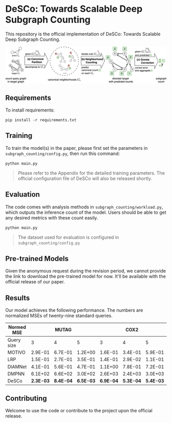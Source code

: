 # DeSCo: Towards Scalable Deep Subgraph Counting

This repository is the official implementation of DeSCo: Towards Scalable Deep Subgraph Counting.  

![DeSCo workflow](github_resource/workflow.png?raw=true "DeSCo workflow")

## Requirements

To install requirements:

```setup
pip install -r requirements.txt
```

## Training

To train the model(s) in the paper, please first set the parameters in `subgraph_counting/config.py`, then run this command:

```train
python main.py
```

> Please refer to the Appendix for the detailed training parameters. The official configuration file of DeSCo will also be released shortly.

## Evaluation

The code comes with analysis methods in `subgraph_counting/workload.py`, which outputs the inference count of the model. Users should be able to get any desired metrics with these count easily.

```eval
python main.py
```

> The dataset used for evaluation is configured in `subgraph_counting/config.py`

## Pre-trained Models

Given the anonymous request during the revision period, we cannot provide the link to download the pre-trained model for now. It'll be available with the official release of our paper.
## Results

Our model achieves the following performance. The numbers are normalized MSEs of twenty-nine standard queries.

| Normed MSE |         | MUTAG   |         |         | COX2    |         |         | ENZYMES |         |         | IMDB-BINARY |         |          | MSRC-21  |          |
|------------|---------|---------|---------|---------|---------|---------|---------|---------|---------|---------|-----------------|---------|----------|----------|----------|
| Query size | 3       | 4       | 5       | 3       | 4       | 5       | 3       | 4       | 5       | 3       | 4               | 5       | 3        | 4        | 5        |
| MOTIVO     | 2.9E-01 | 6.7E-01 | 1.2E+00 | 1.6E-01 | 3.4E-01 | 5.9E-01 | 1.6E-01 | 1.9E-01 | 3.0E-01 | 2.7E-02 | **3.9E-02**         | **5.0E-02** | 4.8E-02  | 7.2E-02  | 9.5E-02  |
| LRP        | 1.5E-01 | 2.7E-01 | 3.5E-01 | 1.4E-01 | 2.9E-02 | 1.1E-01 | 8.5E-01 | 5.4E-01 | 6.2E-01 | inf     | inf             | inf     | 2.4E+00  | 1.4E+00  | 1.1E+00  |
| DIAMNet    | 4.1E-01 | 5.6E-01 | 4.7E-01 | 1.1E+00 | 7.8E-01 | 7.2E-01 | 1.4E+00 | 1.1E+00 | 1.0E+00 | 1.1E+00 | 1.0E+00         | 1.0E+00 | 2.7E+00  | 1.6E+00  | 1.3E+00  |
| DMPNN      | 6.1E+02 | 6.6E+02 | 3.0E+02 | 2.6E+03 | 2.4E+03 | 3.0E+03 | 2.9E+03 | 1.4E+03 | 1.2E+03 | 2.1E+04 | 1.3E+02         | 1.4E+02 | 1.1E+04  | 1.3E+03  | 4.1E+02  |
| DeSCo      | **2.3E-03** | **8.4E-04** | **6.5E-03** | **6.9E-04** | **5.3E-04** | **5.4E-03** | **5.3E-03** | **5.7E-02** | **5.3E-02** | **8.7E-03** | 2.1E-01         | 4.5E-01 | **2.6E-03** | **3.9E-03** | **8.5E-02** |



<!-- ### MUTAG

 Query-Size   | 3       | 4       | 5  
------------|:-------:|:-------:|:-------:
 DeSCo | 7.3E-05 | 5.2E-04 | 1.1E-02

### COX2

 Query-Size   | 3       | 4       | 5  
------------|:-------:|:-------:|:-------:
 DeSCo | 2.3E-05 | 9.5E-05 | 7.2E-03

### ENZYMES

 Query-Size   | 3       | 4       | 5  
------------|:-------:|:-------:|:-------:
 DeSCo | 1.1E-03 | 2.0E-03 | 1.0E-02 -->

## Contributing

Welcome to use the code or contribute to the project upon the official release.
